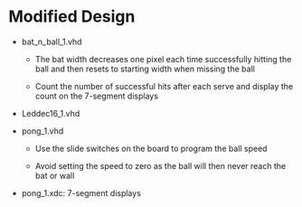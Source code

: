 # Modified Design

* bat_n_ball_1.vhd

  * The bat width decreases one pixel each time successfully hitting the ball and then resets to starting width when missing the ball
  
  * Count the number of successful hits after each serve and display the count on the 7-segment displays

* Leddec16_1.vhd

* pong_1.vhd

  * Use the slide switches on the board to program the ball speed

  * Avoid setting the speed to zero as the ball will then never reach the bat or wall

* pong_1.xdc: 7-segment displays
